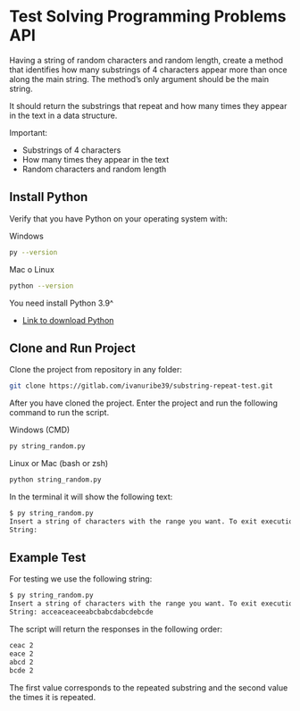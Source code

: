 
# Test Solving Programming Problems API

Having a string of random characters and random length, create a method that identifies how many substrings of 4 characters appear more than once along the main string. The method’s only argument should be the main string.

It should return the substrings that repeat and how many times they appear in the text in a data structure.

Important:
- Substrings of 4 characters
- How many times they appear in the text
- Random characters and random length
## Install Python
Verify that you have Python on your operating system with:

Windows
```bash
py --version
```

Mac o Linux
```bash
python --version
```


You need install Python 3.9^

- [Link to download Python](https://www.python.org/downloads/)


## Clone and Run Project

Clone the project from repository in any folder:

```bash
git clone https://gitlab.com/ivanuribe39/substring-repeat-test.git
```

After you have cloned the project. Enter the project and run the following command to run the script.


Windows (CMD)
```bash
py string_random.py 
```

Linux or Mac (bash or zsh)
```bash
python string_random.py 
```

In the terminal it will show the following text:
```bash
$ py string_random.py 
Insert a string of characters with the range you want. To exit execution CTRL+BREAK
String: 
```



## Example Test

For testing we use the following string:

```bash
$ py string_random.py 
Insert a string of characters with the range you want. To exit execution CTRL+BREAK
String: acceaceaceeabcbabcdabcdebcde
```


The script will return the responses in the following order:


```bash
ceac 2
eace 2
abcd 2
bcde 2
```


The first value corresponds to the repeated substring and the second value the times it is repeated.
